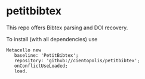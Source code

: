 # petitbibtex

This repo offers Bibtex parsing and DOI recovery.

To install (with all dependencies) use

```Smalltalk
Metacello new
   baseline: 'PetitBibtex';
   repository: 'github://cientopolis/petitbibtex';
   onConflictUseLoaded;
   load.
```
